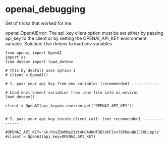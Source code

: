 # openai_debugging
Set of tricks that worked for me.


openai.OpenAIError: The api_key client option must be set either by passing api_key to the client or by setting the OPENAI_API_KEY environment variable.
Solution: Use dotenv to load env variables.

```
from openai import OpenAI
import os
from dotenv import load_dotenv

# this by deafult uses option 1
# client = OpenAI()

# 1. pass your api key from env variable: (recommended) ------------

# Load environment variables from .env file into os.environ
load_dotenv()

client = OpenAI(api_key=os.environ.get("OPENAI_API_KEY"))


# 2. pass your api key inside client call: (not recommended) ---------------

#OPENAI_API_KEY='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'
#client = OpenAI(api_key=OPENAI_API_KEY)
```


